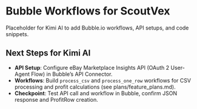 # Bubble Workflows for ScoutVex
Placeholder for Kimi AI to add Bubble.io workflows, API setups, and code snippets.

## Next Steps for Kimi AI
- **API Setup**: Configure eBay Marketplace Insights API (OAuth 2 User-Agent Flow) in Bubble’s API Connector.
- **Workflows**: Build `process_csv` and `process_one_row` workflows for CSV processing and profit calculations (see plans/feature_plans.md).
- **Checkpoint**: Test API call and workflow in Bubble, confirm JSON response and ProfitRow creation.

